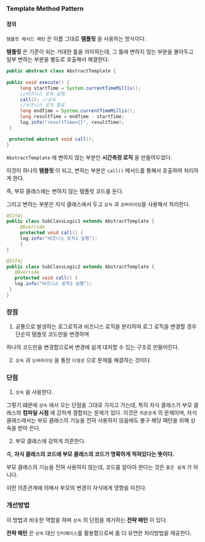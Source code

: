 ### Template Method Pattern


#### 정의

`템플릿 메서드 패턴` 은 이름 그대로 **템플릿** 을 사용하는 방식이다.

**템플릿** 은 기준이 되는 거대한 틀을 의미하는데, 그 틀에 변하지 않는 부분을 몰아두고 일부 변하는 부분을 별도로 호출해서 해결한다.


```java
public abstract class AbstractTemplate {
 
public void execute() {
	 long startTime = System.currentTimeMillis();
	 //비즈니스 로직 실행
	 call(); //상속
	 //비즈니스 로직 종료
	 long endTime = System.currentTimeMillis();
	 long resultTime = endTime - startTime;
	 log.info("resultTime={}", resultTime);
 }

 protected abstract void call();
}
```

`AbstractTemplate` 에 변하지 않는 부분인 **시간측정 로직** 을 만들어두었다.

이것이 하나의 **템플릿** 이 되고, 변하는 부분은 `call()` 메서드를 통해서 호출하여 처리하게 한다.

즉, 부모 클래스에는 변하지 않는 템플릿 코드를 둔다. 

그리고 변하는 부분은 자식 클래스에서 두고 `상속` 과 `오버라이딩`을 사용해서 처리한다.

```java
@Slf4j
public class SubClassLogic1 extends AbstractTemplate {
	 @Override
	 protected void call() {
	 log.info("비즈니스 로직1 실행");
	 }
}

@Slf4j
public class SubClassLogic2 extends AbstractTemplate {
   @Override
   protected void call() {
   log.info("비즈니스 로직2 실행");
 }
}
```

### 장점

1. 공통으로 발생하는 로그로직과 비즈니스 로직을 분리하여 로그 로직을 변경할 경우 단순히 템플릿 코드만을 변경하며

하나의 코드만을 변경함으로써 변경에 쉽게 대처할 수 있는 구조로 만들어진다.

2. `상속` 과 `오버라이딩` 을 통한 `다형성` 으로 문제를 해결하는 것이다.


### 단점

1. `상속` 을 사용한다. 

그렇기 떄문에 `상속` 에서 오는 단점을 그대로 가지고 가는데, 특히 자식 클래스가 부모 클래스와 **컴파일 시점** 에 강하게
결합되는 문제가 있다. 이것은 `의존관계` 의 문제이며, 자식 클래스에서는 부모 클래스의 기능을 전혀 사용하지 않음에도 불구
해당 패턴을 위해 상속을 받아 쓴다.

2. 부모 클래스에 강하게 의존한다.

즉, **자식 클래스의 코드에 부모 클래스의 코드가 명확하게 적혀있다는 뜻이다.**

부모 클래스의 기능을 전혀 사용하지 않는데, 코드를 알아야 한다는 것은 `좋은 설계` 가 아니다.

이런 의존관계에 의해서 부모의 변경이 자식에게 영향을 미친다.


### 개선방법

이 방법과 비슷한 역할을 하며 `상속` 의 단점을 제거하는 **전략 패턴** 이 있다.

**전략 패턴** 은 `상속` 대신 `인터페이스`를 활용함으로써 좀 더 유연한 처리방법을 제공한다.


